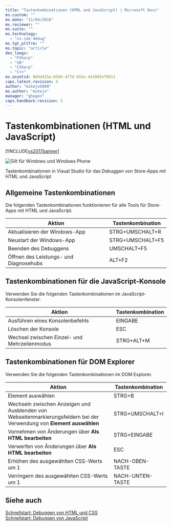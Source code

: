 ```yaml
---
title: "Tastenkombinationen (HTML und JavaScript) | Microsoft Docs"
ms.custom: ""
ms.date: "11/04/2016"
ms.reviewer: ""
ms.suite: ""
ms.technology: 
  - "vs-ide-debug"
ms.tgt_pltfrm: ""
ms.topic: "article"
dev_langs: 
  - "FSharp"
  - "VB"
  - "CSharp"
  - "C++"
ms.assetid: 8d44425a-6584-477d-932e-4e10d5e79511
caps.latest.revision: 5
author: "mikejo5000"
ms.author: "mikejo"
manager: "ghogen"
caps.handback.revision: 5
---
```

# Tastenkombinationen (HTML und JavaScript)
[!INCLUDE[vs2017banner](../code-quality/includes/vs2017banner.md)]

![Gilt für Windows und Windows Phone](~/debugger/media/windows_and_phone_content.png "windows\_and\_phone\_content")  
  
 Tastenkombinationen in Visual Studio für das Debuggen von Store\-Apps mit HTML und JavaScript  
  
## Allgemeine Tastenkombinationen  
 Die folgenden Tastenkombinationen funktionieren für alle Tools für Store\-Apps mit HTML und JavaScript.  
  
|Aktion|Tastenkombination|  
|------------|-----------------------|  
|Aktualisieren der Windows\-App|STRG\+UMSCHALT\+R|  
|Neustart der Windows\-App|STRG\+UMSCHALT\+F5|  
|Beenden des Debuggens|UMSCHALT\+F5|  
|Öffnen des Leistungs\- und Diagnosehubs|ALT\+F2|  
  
## Tastenkombinationen für die JavaScript\-Konsole  
 Verwenden Sie die folgenden Tastenkombinationen im JavaScript\-Konsolenfenster.  
  
|Aktion|Tastenkombination|  
|------------|-----------------------|  
|Ausführen eines Konsolenbefehls|EINGABE|  
|Löschen der Konsole|ESC|  
|Wechsel zwischen Einzel\- und Mehrzeilenmodus|STRG\+ALT\+M|  
  
## Tastenkombinationen für DOM Explorer  
 Verwenden Sie die folgenden Tastenkombinationen im DOM Explorer.  
  
|Aktion|Tastenkombination|  
|------------|-----------------------|  
|Element auswählen|STRG\+B|  
|Wechseln zwischen Anzeigen und Ausblenden von Webseitenmarkierungsfeldern bei der Verwendung von **Element auswählen**|STRG\+UMSCHALT\+I|  
|Vornehmen von Änderungen über **Als HTML bearbeiten**|STRG\+EINGABE|  
|Verwerfen von Änderungen über **Als HTML bearbeiten**|ESC|  
|Erhöhen des ausgewählten CSS\-Werts um 1|NACH\-OBEN\-TASTE|  
|Verringern des ausgewählten CSS\-Werts um 1|NACH\-UNTEN\-TASTE|  
  
## Siehe auch  
 [Schnellstart: Debuggen von HTML und CSS](../debugger/quickstart-debug-html-and-css.md)   
 [Schnellstart: Debuggen von JavaScript](../debugger/quickstart-debug-javascript-using-the-console.md)